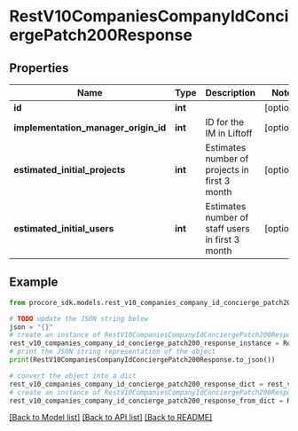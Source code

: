 # RestV10CompaniesCompanyIdConciergePatch200Response


## Properties

Name | Type | Description | Notes
------------ | ------------- | ------------- | -------------
**id** | **int** |  | [optional] 
**implementation_manager_origin_id** | **int** | ID for the IM in Liftoff | [optional] 
**estimated_initial_projects** | **int** | Estimates number of projects in first 3 month | [optional] 
**estimated_initial_users** | **int** | Estimates number of staff users in first 3 month | [optional] 

## Example

```python
from procore_sdk.models.rest_v10_companies_company_id_concierge_patch200_response import RestV10CompaniesCompanyIdConciergePatch200Response

# TODO update the JSON string below
json = "{}"
# create an instance of RestV10CompaniesCompanyIdConciergePatch200Response from a JSON string
rest_v10_companies_company_id_concierge_patch200_response_instance = RestV10CompaniesCompanyIdConciergePatch200Response.from_json(json)
# print the JSON string representation of the object
print(RestV10CompaniesCompanyIdConciergePatch200Response.to_json())

# convert the object into a dict
rest_v10_companies_company_id_concierge_patch200_response_dict = rest_v10_companies_company_id_concierge_patch200_response_instance.to_dict()
# create an instance of RestV10CompaniesCompanyIdConciergePatch200Response from a dict
rest_v10_companies_company_id_concierge_patch200_response_from_dict = RestV10CompaniesCompanyIdConciergePatch200Response.from_dict(rest_v10_companies_company_id_concierge_patch200_response_dict)
```
[[Back to Model list]](../README.md#documentation-for-models) [[Back to API list]](../README.md#documentation-for-api-endpoints) [[Back to README]](../README.md)



